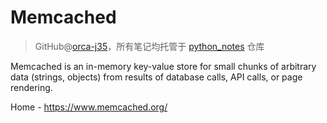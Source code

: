 # Memcached
> GitHub@[orca-j35](https://github.com/orca-j35)，所有笔记均托管于 [python_notes](https://github.com/orca-j35/python_notes) 仓库

Memcached is an in-memory key-value store for small chunks of arbitrary data (strings, objects) from results of database calls, API calls, or page rendering.

Home - https://www.memcached.org/

